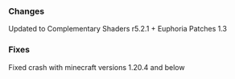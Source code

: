 ### Changes
Updated to Complementary Shaders r5.2.1 + Euphoria Patches 1.3
### Fixes
Fixed crash with minecraft versions 1.20.4 and below
